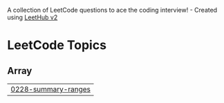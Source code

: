 A collection of LeetCode questions to ace the coding interview! - Created using [LeetHub v2](https://github.com/arunbhardwaj/LeetHub-2.0)
<!---LeetCode Topics Start-->
# LeetCode Topics
## Array
|  |
| ------- |
| [0228-summary-ranges](https://github.com/VapsTech/LeetCode/tree/master/0228-summary-ranges) |
<!---LeetCode Topics End-->
